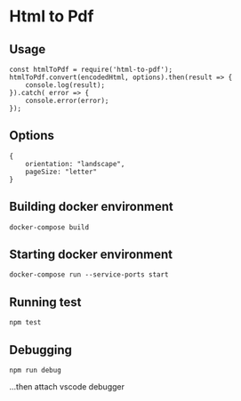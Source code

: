 # Html to Pdf

## Usage
``` 
const htmlToPdf = require('html-to-pdf');
htmlToPdf.convert(encodedHtml, options).then(result => {
    console.log(result);
}).catch( error => {
    console.error(error);
});
```

## Options
```
{
    orientation: "landscape",
    pageSize: "letter"
}
```

## Building docker environment
```docker-compose build```

## Starting docker environment
```docker-compose run --service-ports start```

## Running test
```npm test```

## Debugging
```npm run debug```

...then attach vscode debugger